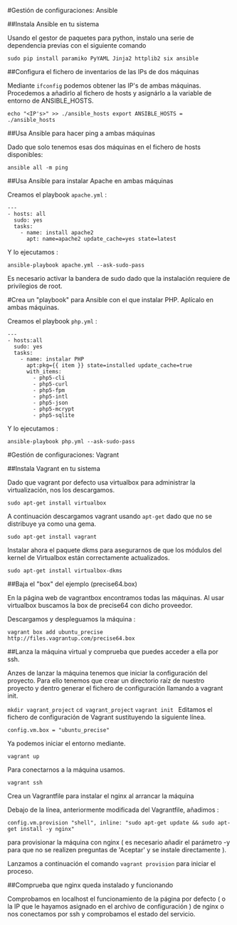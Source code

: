 #Gestión de configuraciones: Ansible

##Instala Ansible en tu sistema

Usando el gestor de paquetes para python, instalo una serie de dependencia previas con el siguiente comando

`sudo pip install paramiko PyYAML Jinja2 httplib2 six ansible`

##Configura el fichero de inventarios de las IPs de dos máquinas

Mediante `ifconfig` podemos obtener las IP's de ambas máquinas. Procedemos a añadirlo al fichero de hosts y asignárlo a la variable de entorno de ANSIBLE_HOSTS.

`echo "<IP's>" >> ./ansible_hosts export ANSIBLE_HOSTS = ./ansible_hosts`

##Usa Ansible para hacer ping a ambas máquinas

Dado que solo tenemos esas dos máquinas en el fichero de hosts disponibles:

`ansible all -m ping`

##Usa Ansible para instalar Apache en ambas máquinas

Creamos el playbook `apache.yml` :

```
---
- hosts: all
  sudo: yes
  tasks:
    - name: install apache2
      apt: name=apache2 update_cache=yes state=latest
```
Y lo ejecutamos :

`ansible-playbook apache.yml --ask-sudo-pass`

Es necesario activar la bandera de sudo dado que la instalación requiere de privilegios de root.

#Crea un "playbook" para Ansible con el que instalar PHP. Aplícalo en ambas máquinas.

Creamos el playbook `php.yml` :

```
---
- hosts:all
  sudo: yes
  tasks:
    - name: instalar PHP
      apt:pkg={{ item }} state=installed update_cache=true
      with_items:
        - php5-cli
        - php5-curl
        - php5-fpm
        - php5-intl
        - php5-json
        - php5-mcrypt
        - php5-sqlite
```
Y lo ejecutamos :

`ansible-playbook php.yml --ask-sudo-pass`

#Gestión de configuraciones: Vagrant

##Instala Vagrant en tu sistema

Dado que vagrant por defecto usa virtualbox para administrar la virtualización, nos los descargamos.

`sudo apt-get install virtualbox`

A continuación descargamos vagrant usando `apt-get` dado que no se distribuye ya como una gema.

`sudo apt-get install vagrant`

Instalar ahora el paquete dkms para asegurarnos de que los módulos del kernel de Virtualbox están correctamente actualizados.

`sudo apt-get install virtualbox-dkms`

##Baja el "box" del ejemplo (precise64.box)

En la página web de vagrantbox encontramos todas las máquinas. Al usar virtualbox buscamos la box de precise64 con dicho proveedor.

Descargamos y despleguamos la máquina :

`vagrant box add ubuntu_precise http://files.vagrantup.com/precise64.box`

##Lanza la máquina virtual y comprueba que puedes acceder a ella por ssh.

Anzes de lanzar la máquina tenemos que iniciar la configuración del proyecto. Para ello tenemos que crear un directorio raíz de nuestro proyecto y dentro generar el fichero de configuración llamando a vagrant init.

`mkdir vagrant_project`
`cd vagrant_project`
`vagrant init `
Editamos el fichero de configuración de Vagrant sustituyendo la siguiente línea.

`config.vm.box = "ubuntu_precise"`

Ya podemos iniciar el entorno mediante.

`vagrant up`

Para conectarnos a la máquina usamos.

`vagrant ssh`

Crea un Vagrantfile para instalar el nginx al arrancar la máquina

Debajo de la línea, anteriormente modificada del Vagrantfile, añadimos :

`config.vm.provision "shell", inline: "sudo apt-get update && sudo apt-get install -y nginx"`

para provisionar la máquina con nginx ( es necesario añadir el parámetro -y para que no se realizen preguntas de 'Aceptar' y se instale directamente ).

Lanzamos a continuación el comando `vagrant provision` para iniciar el proceso.

##Comprueba que nginx queda instalado y funcionando

Comprobamos en localhost el funcionamiento de la página por defecto ( o la IP que le hayamos asignado en el archivo de configuración ) de nginx o nos conectamos por ssh y comprobamos el estado del servicio.
